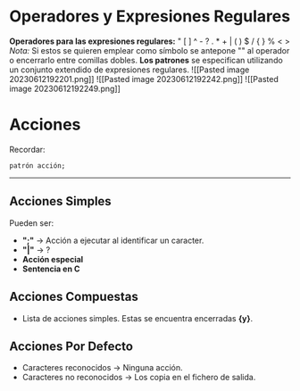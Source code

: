 # Operadores y Expresiones Regulares
**Operadores para las expresiones regulares:**
" [ ] ^ - ? . * + | ( ) $ / { } % < > \
*Nota:* Si estos se quieren emplear como símbolo se antepone "\" al operador o encerrarlo entre comillas dobles.
**Los patrones** se especifican utilizando un conjunto extendido de expresiones regulares.
![[Pasted image 20230612192201.png]]
![[Pasted image 20230612192242.png]]
![[Pasted image 20230612192249.png]]


# Acciones
Recordar: 
```
patrón acción;
```
___
## Acciones Simples
Pueden ser:
- **";"** → Acción a ejecutar al identificar un caracter.
- **"|"** → ?
- **Acción especial**
- **Sentencia en C**
## Acciones Compuestas
- Lista de acciones simples. Estas se encuentra encerradas **{y}**.
## Acciones Por Defecto
- Caracteres reconocidos → Ninguna acción.
- Caracteres no reconocidos → Los copia en el fichero de salida.
